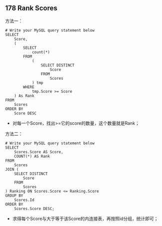 ## 178	Rank Scores ##
方法一：
```
# Write your MySQL query statement below
SELECT
	Score,
	(
		SELECT
			count(*)
		FROM
			(
				SELECT DISTINCT
					Score
				FROM
					Scores
			) tmp
		WHERE
			tmp.Score >= Score
	) As Rank
FROM
	Scores
ORDER BY
	Score DESC
```
- 对每一个Score，找出>=它的score的数量，这个数量就是Rank；


方法二：
```
# Write your MySQL query statement below
SELECT
	Scores.Score AS Score,
	COUNT(*) AS Rank
FROM
	Scores
JOIN (
	SELECT DISTINCT
		Score
	FROM
		Scores
) Ranking ON Scores.Score <= Ranking.Score
GROUP BY
	Scores.Id
ORDER BY
	Scores.Score DESC;
```

- 求得每个Score与大于等于该Score的内连接表，再按照id分组，统计即可；
